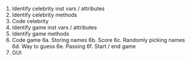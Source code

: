 1. Identify celebrity inst vars / attributes
2. Identify celebrity methods
3. Code celebrity
4. Identify game inst vars / attributes
5. Identify game methods
6. Code game
  6a. Storing names
  6b. Score
  6c. Randomly picking names
  6d. Way to guess
  6e. Passing
  6f. Start / end game
7. GUI

